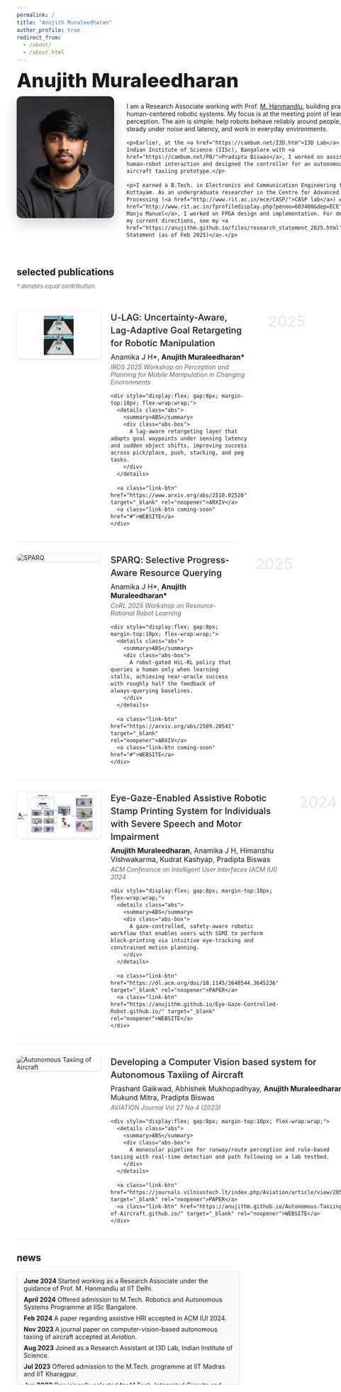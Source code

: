 ```yaml
---
permalink: /
title: "Anujith Muraleedharan"
author_profile: true
redirect_from:
  - /about/
  - /about.html
---
```


<style>
:root{
  --mila:#c2185b;
  --mila-hover:#e91e63;
  --btn-border: rgba(0,0,0,.55);
}

/* base text column */
.page__content{
  font-family:"Lato","Roboto","Open Sans",-apple-system,BlinkMacSystemFont,"Segoe UI",Helvetica,Arial,sans-serif;
  font-size:17px; line-height:1.8; color:#1a1a1a;
  max-width:780px; margin:0 auto;
}
.page__content p{ margin:0 0 1.3em 0; }
.page__content a{ color:var(--mila); font-weight:600; text-decoration:none; }
.page__content a:hover{ color:var(--mila-hover); text-decoration:underline; }

/* section headers */
.page__content h2{ font-family:"Roboto","Lato",system-ui,sans-serif; font-size:34px; font-weight:300; line-height:1.25; margin:2.2em 0 .9em 0; text-transform:lowercase; }
.page__content h3{ font-weight:600; margin:2em 0 .8em 0; }

/* ===== Social icon row (centered) ===== */
.social-inline{
  display:flex; gap:22px; flex-wrap:wrap;
  margin:16px 0 34px 0;
  justify-content:center;
}
/* Force social icons to be BLACK by default, Mila on hover */
.social-inline .si,
.social-inline .si:link,
.social-inline .si:visited{
  color:#000;                 /* no !important */
  text-decoration:none;
}
.social-inline .si:hover{
  color:var(--mila);
}

.si{
  width:64px; height:64px; border:none; border-radius:0; background:transparent;
  display:flex; align-items:center; justify-content:center;
  color:#000; text-decoration:none;
  transition:transform .12s ease, color .12s ease, filter .12s ease;
}
.si svg{ width:36px; height:36px; display:block; }
.si:hover{ color:var(--mila); transform:translateY(-1px); }
.si:focus{ outline:2px solid var(--mila); outline-offset:4px; }
@media (max-width:560px){
  .social-inline{ gap:16px; }
  .si{ width:56px; height:56px; }
  .si svg{ width:32px; height:32px; }
}

/* ===== Hide unwanted sidebar items ===== */
/* Hide the circular avatar in the sidebar (support multiple theme selectors) */
.author__avatar, .sidebar .author__avatar{ display:none !important; }
/* Hide left sidebar links (keep in DOM so JS can read URLs) */
.author__urls li:has(a[href^="mailto:"]),
.author__urls li:has(a[href*="scholar.google"]),
.author__urls li:has(a[href*="github.com"]),
.author__urls li:has(a[href*="linkedin.com"]),
.author__urls li:has(a[href*="twitter.com"]),
.author__urls li:has(a[href*="orcid.org"]) { display:none !important; }
/* Fallback for browsers without :has */
.author__urls a[href^="mailto:"],
.author__urls a[href*="scholar.google"],
.author__urls a[href*="github.com"],
.author__urls a[href*="linkedin.com"],
.author__urls a[href*="twitter.com"],
.author__urls a[href*="orcid.org"] { display:none !important; }
/* Common institution/location icons */
.author__urls li:has(i.fa-map-marker),
.author__urls li:has(i.fa-map-marker-alt),
.author__urls li:has(i.fa-location-dot),
.author__urls li:has(i.fa-university),
.author__urls li:has(i.fa-building),
.author__urls li:has(i.fa-briefcase) { display:none !important; }

/* ===== Rectangular portrait in main column ===== */
.about-rect{
  float: left;
  width: clamp(200px, 22vw, 300px);  /* smaller width but same responsiveness */
  aspect-ratio: 4 / 5;               /* keep portrait ratio identical */
  object-fit: cover;
  margin: 4px 20px 10px 0;           /* same positioning / slight spacing */
  border-radius: 12px;
  box-shadow: 0 12px 26px rgba(0,0,0,.16);
}

/* Clear float after content so later sections don’t wrap */
.page__content::after{
  content:"";
  display: table;
  clear: both;
}
/* On small screens, stack image above text */
@media (max-width: 720px){
  .about-rect{
    float: none;
    display: block;
    width: 100%;
    max-width: 420px;
    margin: 0 auto 18px auto;
  }
}
/* Hide theme's default page title (we'll add our own) */
.page__title { display: none; }

/* Intro layout: title on top, image + text aligned under it */
.intro-grid{
  display: grid;
  grid-template-columns: minmax(220px, 280px) 1fr;
  column-gap: 28px;
  align-items: start;
  margin-top: 4px;
}

/* Big custom title */
.intro-title{
  grid-column: 1 / -1;
  font-size: clamp(36px, 5vw, 44px);
  font-weight: 800;
  line-height: 1.1;
  margin: 0 0 12px 0;
}

/* Override when image lives inside intro grid */
.intro-grid .about-rect{
  grid-row: 2;
  grid-column: 1;
  float: none;
  width: 100%;
  aspect-ratio: 4 / 5;
  margin: 0;
}

/* Text block sits in column 2 */
.intro-text{
  grid-row: 2;
  grid-column: 2;
}

/* Stack on mobile */
@media (max-width: 720px){
  .intro-grid{
    grid-template-columns: 1fr;
  }
  .intro-grid .about-rect{
    width: 100%;
    max-width: 420px;
    margin: 0 0 18px 0;
    justify-self: start;
  }
  .intro-text{
    grid-column: 1;
  }
}


/* ===== Publications ===== */
.pub-row{ display:flex; align-items:flex-start; gap:22px; margin:26px 0; padding:0 0 20px 0; border-bottom:1px solid rgba(0,0,0,0.08); }
.pub-row:last-of-type{ border-bottom:none; }
.pub-thumb{ width:190px; border-radius:10px; flex:0 0 auto; box-shadow:0 1px 4px rgba(0,0,0,0.15); }
.pub-body{ flex:1 1 auto; position:relative; padding-right:120px; }
.pub-title{ font-weight:500; font-size:20px; line-height:1.45; margin:0 0 6px 0; letter-spacing:.1px; }
.pub-auth{ font-size:16px; margin:0 0 4px 0; }
.pub-venue{ font-style:italic; color:#555; opacity:.9; margin:0 0 6px 0; }
.pub-year{ position:absolute; right:-12px; top:2px; font-size:34px; color:rgba(0,0,0,0.08); font-weight:500; pointer-events:none; }

.link-btn{ display:inline-flex; align-items:center; justify-content:center; padding:6px 12px; min-height:34px; line-height:1; font-size:12px; border:1px solid var(--btn-border); border-radius:6px; background:#fff; color:var(--mila); text-decoration:none; cursor:pointer; font-weight:600; }
.link-btn:hover{ background:#fafafa; border-color:#000; color:var(--mila-hover); }
.abs{ display:inline-block; }
.abs > summary{ list-style:none; font-weight:600; }
.abs > summary::-webkit-details-marker{ display:none; }
.abs > summary{ display:inline-flex; align-items:center; justify-content:center; padding:6px 12px; min-height:34px; line-height:1; font-size:12px; border:1px solid var(--btn-border); border-radius:6px; background:#fff; color:var(--mila); cursor:pointer; }
.abs > summary:hover{ background:#fafafa; border-color:#000; color:var(--mila-hover); }
.abs-box{ margin-top:10px; padding:12px 14px; background:#f5f5f5; border-left:3px solid var(--mila); max-width:65ch; border-radius:0; }

.eq-note{ font-size:13px; line-height:1.4; color:#6b6b6b; margin:-8px 0 16px 0; font-style:italic; }

/* ===== News box (scrollable) ===== */
.news-box {
  max-height: 230px;
  overflow-y: auto;
  border: 1px solid rgba(0,0,0,0.1);
  padding: 12px 15px;
  border-radius: 8px;
  background: #fafafa;
  scroll-behavior: smooth;
}
.news-box ul { list-style-type: none; padding-left: 0; margin: 0; }
.news-box li { margin-bottom: 8px; }

/* Mobile tweaks for publications area */
@media (max-width:700px){
  .pub-year{ display:none; }
  .pub-body{ padding-right:0; }
}
</style>

<!-- Rectangular portrait placed before the intro paragraph -->
<div class="intro-grid">
  <h1 class="intro-title">Anujith Muraleedharan</h1>

  <img class="about-rect" src="/images/Image1.png" alt="Anujith Muraleedharan">

  <div class="intro-text">
    <p>I am a Research Associate working with Prof. <a href="https://ctech.iitd.ac.in/hanmandlu.html">M. Hanmandlu</a>, building practical, human-centered robotic systems. My focus is at the meeting point of learning and perception. The aim is simple: help robots behave reliably around people, stay steady under noise and latency, and work in everyday environments.</p>

    <p>Earlier, at the <a href="https://cambum.net/I3D.htm">I3D Lab</a> at the Indian Institute of Science (IISc), Bangalore with <a href="https://cambum.net/PB/">Pradipta Biswas</a>, I worked on assistive human–robot interaction and designed the controller for an autonomous aircraft taxiing prototype.</p>

    <p>I earned a B.Tech. in Electronics and Communication Engineering from RIT, Kottayam. As an undergraduate researcher in the Centre for Advanced Signal Processing (<a href="http://www.rit.ac.in/ece/CASP/">CASP lab</a>) with <a href="http://www.rit.ac.in/fprofiledisplay.php?penno=603400&dep=ECE">Dr. Manju Manuel</a>, I worked on FPGA design and implementation. For details on my current directions, see my <a href="https://anujithm.github.io/files/research_statement_2025.html">Research Statement (as of Feb 2025)</a>.</p>
  </div>
</div>


<!-- Centered social icons (auto-filled by script below) -->
<div id="social-inline" class="social-inline" aria-label="social-links below research statement"></div>

## selected publications
<div class="eq-note">* denotes equal contribution.</div>

<div style="height:6px;"></div>

<!-- ######## U-LAG ######## -->
<div class="pub-row">
  <img src="/images/ulagg.gif" alt="U-LAG" class="pub-thumb">
  <div class="pub-body">
    <span class="pub-year">2025</span>
    <div class="pub-title">U-LAG: Uncertainty-Aware, Lag-Adaptive Goal Retargeting for Robotic Manipulation</div>
    <div class="pub-auth">Anamika J H*, <strong>Anujith Muraleedharan*</strong></div>
    <div class="pub-venue">IROS 2025 Workshop on Perception and Planning for Mobile Manipulation in Changing Environments</div>

    <div style="display:flex; gap:8px; margin-top:10px; flex-wrap:wrap;">
      <details class="abs">
        <summary>ABS</summary>
        <div class="abs-box">
          A lag-aware retargeting layer that adapts goal waypoints under sensing latency and sudden object shifts, improving success across pick/place, push, stacking, and peg tasks.
        </div>
      </details>

      <a class="link-btn" href="https://www.arxiv.org/abs/2510.02526" target="_blank" rel="noopener">ARXIV</a>
      <a class="link-btn coming-soon" href="#">WEBSITE</a>
    </div>
  </div>
</div>

<!-- ######## SPARQ ######## -->
<div class="pub-row">
  <img src="/images/demo_after_1.gif" alt="SPARQ" class="pub-thumb">
  <div class="pub-body">
    <span class="pub-year">2025</span>
    <div class="pub-title">SPARQ: Selective Progress-Aware Resource Querying</div>
    <div class="pub-auth">Anamika J H*, <strong>Anujith Muraleedharan*</strong></div>
    <div class="pub-venue">CoRL 2025 Workshop on Resource-Rational Robot Learning</div>

    <div style="display:flex; gap:8px; margin-top:10px; flex-wrap:wrap;">
      <details class="abs">
        <summary>ABS</summary>
        <div class="abs-box">
          A robot-gated HiL-RL policy that queries a human only when learning stalls, achieving near-oracle success with roughly half the feedback of always-querying baselines.
        </div>
      </details>

      <a class="link-btn" href="https://arxiv.org/abs/2509.20541" target="_blank" rel="noopener">ARXIV</a>
      <a class="link-btn coming-soon" href="#">WEBSITE</a>
    </div>
  </div>
</div>

<!-- ######## IUI Assistive ######## -->
<div class="pub-row">
  <img src="/images/Ssmi.png" alt="Assistive Robotic Stamp Printing" class="pub-thumb">
  <div class="pub-body">
    <span class="pub-year">2024</span>
    <div class="pub-title">Eye-Gaze-Enabled Assistive Robotic Stamp Printing System for Individuals with Severe Speech and Motor Impairment</div>
    <div class="pub-auth"><strong>Anujith Muraleedharan</strong>, Anamika J H, Himanshu Vishwakarma, Kudrat Kashyap, Pradipta Biswas</div>
    <div class="pub-venue">ACM Conference on Intelligent User Interfaces (ACM IUI) 2024</div>

    <div style="display:flex; gap:8px; margin-top:10px; flex-wrap:wrap;">
      <details class="abs">
        <summary>ABS</summary>
        <div class="abs-box">
          A gaze-controlled, safety-aware robotic workflow that enables users with SSMI to perform block-printing via intuitive eye-tracking and constrained motion planning.
        </div>
      </details>

      <a class="link-btn" href="https://dl.acm.org/doi/10.1145/3640544.3645236" target="_blank" rel="noopener">PAPER</a>
      <a class="link-btn" href="https://anujithm.github.io/Eye-Gaze-Controlled-Robot.github.io/" target="_blank" rel="noopener">WEBSITE</a>
    </div>
  </div>
</div>

<!-- ######## Autonomous Taxiing ######## -->
<div class="pub-row">
  <img src="/images/Autotaxii.png" alt="Autonomous Taxiing of Aircraft" class="pub-thumb">
  <div class="pub-body">
    <span class="pub-year">2023</span>
    <div class="pub-title">Developing a Computer Vision based system for Autonomous Taxiing of Aircraft</div>
    <div class="pub-auth">Prashant Gaikwad, Abhishek Mukhopadhyay, <strong>Anujith Muraleedharan</strong>, Mukund Mitra, Pradipta Biswas</div>
    <div class="pub-venue">AVIATION Journal Vol 27 No 4 (2023)</div>

    <div style="display:flex; gap:8px; margin-top:10px; flex-wrap:wrap;">
      <details class="abs">
        <summary>ABS</summary>
        <div class="abs-box">
          A monocular pipeline for runway/route perception and rule-based taxiing with real-time detection and path following on a lab testbed.
        </div>
      </details>

      <a class="link-btn" href="https://journals.vilniustech.lt/index.php/Aviation/article/view/20588" target="_blank" rel="noopener">PAPER</a>
      <a class="link-btn" href="https://anujithm.github.io/Autonomous-Taxiing-of-Aircraft.github.io/" target="_blank" rel="noopener">WEBSITE</a>
    </div>
  </div>
</div>

## news

<div class="news-box">
  <ul>
    <li><strong>June 2024</strong>  Started working as a Research Associate under the guidance of Prof. M. Hanmandlu at IIT Delhi.</li>
    <li><strong>April 2024</strong>  Offered admission to M.Tech. Robotics and Autonomous Systems Programme at IISc Bangalore.</li>
    <li><strong>Feb 2024</strong>  A paper regarding assistive HRI accepted in ACM IUI 2024.</li>
    <li><strong>Nov 2023</strong>  A journal paper on computer-vision-based autonomous taxiing of aircraft accepted at <em>Aviation</em>.</li>
    <li><strong>Aug 2023</strong>  Joined as a Research Assistant at I3D Lab, Indian Institute of Science.</li>
    <li><strong>Jul 2023</strong>  Offered admission to the M.Tech. programme at IIT Madras and IIT Kharagpur.</li>
    <li><strong>Jun 2023</strong>  Provisionally selected for M.Tech. Integrated Circuits and Systems at IIT Bombay (RA/RAP).</li>
    <li><strong>Mar 2023</strong>  Ranked within top 1.58% among 70,361 candidates in ECE.</li>
    <li><strong>Oct 2022</strong>  Started working as Simulation Developer at RobotX Workshops, Berlin.</li>
    <li><strong>Aug 2022</strong>  Completed B.E. (ECE), APJ Abdul Kalam Technological University.</li>
    <li><strong>Jan 2021</strong>  Joined as Undergraduate Researcher in CASP Lab, RIT Kottayam.</li>
  </ul>
</div>

<!-- ClustrMaps Visitor Map -->
<div id="visitor-map" style="margin-top: 10px; text-align: center;">
  <script type='text/javascript' id='clustrmaps' src='//cdn.clustrmaps.com/map_v2.js?cl=2d78ad&w=460&t=tt&d=wgbk0X6esLxDulxNcW-HfijKARwiI6c1OHBgMMi-ZmU&co=ffffff&cmo=3acc3a&cmn=ff5353&ct=000000'></script>
</div>

<script>
/* ===== Social icons: render 5 links (no sidebar dependency) ===== */
(function () {
  /* 1) Fill in your links (leave "" to hide an icon) */
  const LINKS = {
    email:    "mailto:anujithm@example.com",
    scholar:  "https://scholar.google.com/citations?user=YOURID",
    github:   "https://github.com/AnujithM",
    linkedin: "https://www.linkedin.com/in/YOURID/",
    twitter:  "https://twitter.com/YOURID"
  };

  /* 2) SVG icons (use currentColor so CSS controls color) */
  const ICONS = {
    email:
      '<svg viewBox="0 0 24 24" aria-hidden="true"><path fill="currentColor" d="M20 4H4a2 2 0 0 0-2 2v12a2 2 0 0 0 2 2h16a2 2 0 0 0 2-2V6a2 2 0 0 0-2-2Zm0 4-8 5L4 8V6l8 5 8-5v2Z"/></svg>',
    scholar:
      '<svg viewBox="0 0 24 24" aria-hidden="true"><path fill="currentColor" d="M12 3 2 9l10 6 10-6-10-6Zm0 8.2L6.4 9 12 5.8 17.6 9 12 11.2ZM4 13l8 4.8L20 13v3l-8 4.8L4 16v-3Z"/></svg>',
    github:
      '<svg viewBox="0 0 24 24" aria-hidden="true"><path fill="currentColor" d="M12 2a10 10 0 0 0-3.16 19.49c.5.09.68-.22.68-.48v-1.68c-2.78.6-3.37-1.2-3.37-1.2-.45-1.15-1.1-1.46-1.1-1.46-.9-.61.07-.6.07-.6 1 .07 1.52 1.05 1.52 1.05.89 1.52 2.33 1.08 2.9.83.09-.65.35-1.08.63-1.33-2.22-.25-4.56-1.11-4.56-4.93 0-1.09.39-1.99 1.03-2.69-.1-.25-.45-1.27.1-2.64 0 0 .84-.27 2.75 1.03A9.6 9.6 0 0 1 12 7.5c.85 0 1.7.12 2.5.34 1.9-1.3 2.74-1.03 2.74-1.03.55 1.37.2 2.39.1 2.64.64.7 1.02 1.6 1.02 2.69 0 3.83-2.34 4.67-4.57 4.92.36.31.68.92.68 1.86v2.76c0 .27.18.58.69.48A10 10 0 0 0 12 2Z"/></svg>',
    linkedin:
      '<svg viewBox="0 0 24 24" aria-hidden="true"><path fill="currentColor" d="M6.94 20.5H3.56V9.4h3.38v11.1ZM5.25 8.03a2 2 0 1 1 0-4.01 2 2 0 0 1 0 4ZM21 20.5h-3.38v-5.72c0-1.36-.03-3.1-1.89-3.1-1.9 0-2.19 1.48-2.19 3v5.82H10.2V9.4h3.25v1.51h.05c.45-.85 1.54-1.75 3.18-1.75 3.4 0 4.03 2.24 4.03 5.15v6.19Z"/></svg>',
    twitter:
      '<svg viewBox="0 0 24 24" aria-hidden="true"><path fill="currentColor" d="M22.46 6c-.77.35-1.6.58-2.46.69a4.3 4.3 0 0 0 1.88-2.38 8.59 8.59 0 0 1-2.72 1.04 4.29 4.29 0 0 0-7.33 3.91A12.18 12.18 0 0 1 3.15 4.6a4.29 4.29 0 0 0 1.33 5.73 4.23 4.23 0 0 1-1.94-.54v.05a4.29 4.29 0 0 0 3.44 4.2 4.3 4.3 0 0 1-1.93.07 4.29 4.29 0 0 0 4 2.97 8.6 8.6 0 0 1-5.32 1.83A8.77 8.77 0 0 1 2 18.58a12.13 12.13 0 0 0 6.56 1.92c7.88 0 12.19-6.53 12.19-12.19l-.01-.56A8.7 8.7 0 0 0 22.46 6Z"/></svg>'
  };

  function renderIcons() {
    const row = document.getElementById('social-inline');
    if (!row) return;
    row.innerHTML = "";
    const order = ['email','scholar','github','linkedin','twitter'];
    order.forEach(key => {
      const href = (LINKS[key] || "").trim();
      if (!href) return;
      const a = document.createElement('a');
      a.className = 'si';
      a.href = href;
      a.target = '_blank';
      a.rel = 'noopener';
      a.setAttribute('aria-label', key);
      a.innerHTML = ICONS[key];
      row.appendChild(a);
    });
  }

  if (document.readyState === 'loading') {
    document.addEventListener('DOMContentLoaded', renderIcons);
  } else {
    renderIcons();
  }
})();

/* ===== Under-construction popups for publication WEBSITE buttons ===== */
document.addEventListener('click', function (e) {
  const el = e.target.closest('a.coming-soon');
  if (el) { e.preventDefault(); alert('Under construction.'); }
}, { passive: false });
</script>
